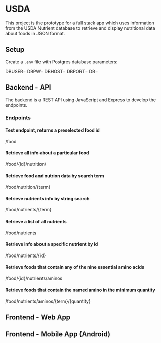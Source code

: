 # USDA

This project is the prototype for a full stack app which uses information from the USDA Nutrient database to retrieve and display nutritional data about foods in JSON format.

## Setup

Create a `.env` file with Postgres database parameters:

DBUSER=
DBPW=
DBHOST=
DBPORT=
DB=

## Backend - API

  The backend is a REST API using JavaScript and Express to develop the endpoints.

### Endpoints

#### Test endpoint, returns a preselected food id
/food

#### Retrieve all info about a particular food
/food/{id}/nutrition/

#### Retrieve food and nutrion data by search term
/food/nutrition/{term}

#### Retrieve nutrients info by string search
/food/nutrients/{term}

#### Retrieve a list of all nutrients
/food/nutrients

#### Retrieve info about a specific nutrient by id
/food/nutrients/{id}

#### Retrieve foods that contain any of the nine essential amino acids
/food/{id}/nutrients/aminos

#### Retrieve foods that contain the named amino in the minimum quantity
/food/nutrients/aminos/{term}/{quantity}

## Frontend - Web App


## Frontend - Mobile App (Android)